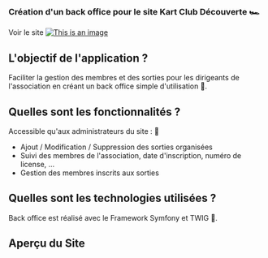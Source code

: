 ### Création d'un back office pour le site Kart Club Découverte :racing_car:

Voir le site [![This is an image](https://img.shields.io/badge/KartClubDecouverte-07C160?style=for-the-badge&logo=KartClubDecouverte&logoColor=white)](https://kart-club-decouverte.surge.sh/)

## L'objectif de l'application ?

Faciliter la gestion des membres et des sorties pour les dirigeants de l'association en créant un back office simple d'utilisation :lotus_position:.

## Quelles sont les fonctionnalités ?

Accessible qu'aux administrateurs du site : :mage:

- Ajout / Modification / Suppression des sorties organisées
- Suivi des membres de l'association, date d'inscription, numéro de license, ...
- Gestion des membres inscrits aux sorties

## Quelles sont les technologies utilisées ?

Back office est réalisé avec le Framework Symfony et TWIG :musical_score:.

## Aperçu du Site
